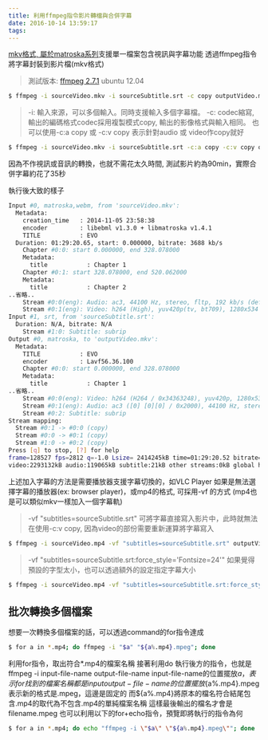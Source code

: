 ```yaml
---
title: 利用ffmpeg指令影片轉檔與合併字幕
date: 2016-10-14 13:59:17
tags:
---
```


[mkv格式, 屬於matroska系列](https://zh.wikipedia.org/wiki/Matroska)支援單一檔案包含視訊與字幕功能
透過ffmpeg指令將字幕封裝到影片檔(mkv格式)
> 測試版本: [ffmpeg 2.7.1](https://www.johnvansickle.com/ffmpeg/) ubuntu 12.04
``` bash
$ ffmpeg -i sourceVideo.mkv -i sourceSubtitle.srt -c copy outputVideo.mkv
```
> -i: 輸入來源，可以多個輸入。同時支援輸入多個字幕檔。
> -c: codec縮寫, 輸出的編碼格式codec採用複製模式copy, 輸出的影像格式與輸入相同。
> 也可以使用-c:a copy 或 -c:v copy 表示針對audio 或 video作copy就好
``` bash
$ ffmpeg -i sourceVideo.mkv -i sourceSubtitle.srt -c:a copy -c:v copy outputVideo.mkv
```


因為不作視訊或音訊的轉換，也就不需花太久時間, 測試影片約為90min，實際合併字幕約花了35秒
<!-- more -->
執行後大致的樣子
``` bash
Input #0, matroska,webm, from 'sourceVideo.mkv':
  Metadata:
    creation_time   : 2014-11-05 23:58:38
    encoder         : libebml v1.3.0 + libmatroska v1.4.1
    TITLE           : EVO
  Duration: 01:29:20.65, start: 0.000000, bitrate: 3688 kb/s
    Chapter #0:0: start 0.000000, end 328.078000
    Metadata:
      title           : Chapter 1
    Chapter #0:1: start 328.078000, end 520.062000
    Metadata:
      title           : Chapter 2
..省略..
    Stream #0:0(eng): Audio: ac3, 44100 Hz, stereo, fltp, 192 kb/s (default)
    Stream #0:1(eng): Video: h264 (High), yuv420p(tv, bt709), 1280x534 [SAR 1:1 DAR 640:267], 23.98 fps, 23.98 tbr, 1k tbn, 180k tbc (default)
Input #1, srt, from 'sourceSubtitle.srt':
  Duration: N/A, bitrate: N/A
    Stream #1:0: Subtitle: subrip
Output #0, matroska, to 'outputVideo.mkv':
  Metadata:
    TITLE           : EVO
    encoder         : Lavf56.36.100
    Chapter #0:0: start 0.000000, end 328.078000
    Metadata:
      title           : Chapter 1
..省略..
    Stream #0:0(eng): Video: h264 (H264 / 0x34363248), yuv420p, 1280x534 [SAR 1:1 DAR 640:267], q=2-31, 23.98 fps, 23.98 tbr, 1k tbn, 1k tbc (default)
    Stream #0:1(eng): Audio: ac3 ([0] [0][0] / 0x2000), 44100 Hz, stereo, 192 kb/s (default)
    Stream #0:2: Subtitle: subrip
Stream mapping:
  Stream #0:1 -> #0:0 (copy)
  Stream #0:0 -> #0:1 (copy)
  Stream #1:0 -> #0:2 (copy)
Press [q] to stop, [?] for help
frame=128527 fps=2812 q=-1.0 Lsize= 2414245kB time=01:29:20.52 bitrate=3689.5kbits/s    
video:2293132kB audio:119065kB subtitle:21kB other streams:0kB global headers:0kB muxing overhead: 0.084050%
```

上述加入字幕的方法是需要播放器支援字幕切換的，如VLC Player
如果是無法選擇字幕的播放器(ex: browser player)，或mp4的格式, 可採用-vf 的方式
(mp4也是可以類似mkv一樣加入一個字幕軌)

> -vf "subtitles=sourceSubtitle.srt" 可將字幕直接寫入影片中，此時就無法在使用-c:v copy, 因為video的部份需要重新運算將字幕寫入
``` bash
$ ffmpeg -i sourceVideo.mp4 -vf "subtitles=sourceSubtitle.srt" outputVideo.mp4
```
> -vf "subtitles=sourceSubtitle.srt:force_style='Fontsize=24'" 如果覺得預設的字型太小，也可以透過額外的設定指定字幕大小
``` bash
$ ffmpeg -i sourceVideo.mp4 -vf "subtitles=sourceSubtitle.srt:force_style='Fontsize=24'" outputVideo.mp4
```

## 批次轉換多個檔案
想要一次轉換多個檔案的話，可以透過command的for指令達成
``` bash
$ for a in *.mp4; do ffmpeg -i "$a" "${a%.mp4}.mpeg"; done
```
利用for指令，取出符合*.mp4的檔案名稱
接著利用do 執行後方的指令，也就是ffmpeg -i input-file-name output-file-name
input-file-name的位置擺放$a，表示for找到的檔案名稱都是input
output-file-name的位置擺放${a%.mp4}.mpeg
表示新的格式是.mpeg，這邊是固定的
而${a%.mp4}將原本的檔名符合結尾包含.mp4的取代為不包含.mp4的單純檔案名稱
這樣最後輸出的檔名才會是filename.mpeg
也可以利用以下的for+echo指令，預覽即將執行的指令為何
``` bash
$ for a in *.mp4; do echo "ffmpeg -i \"$a\" \"${a%.mp4}.mpeg\""; done
```